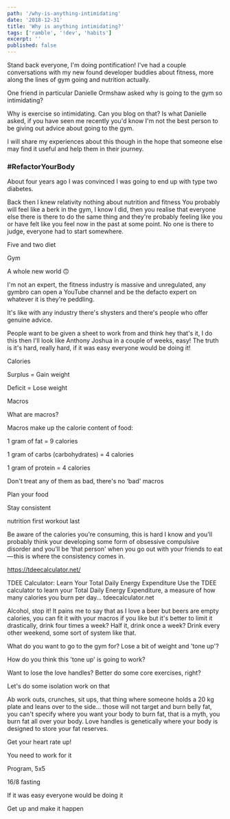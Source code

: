 ```yaml
---
path: '/why-is-anything-intimidating'
date: '2018-12-31'
title: 'Why is anything intimidating?'
tags: ['ramble', '!dev', 'habits']
excerpt: ''
published: false
---
```


Stand back everyone, I'm doing pontification! I've had a couple
conversations with my new found developer buddies about fitness, more
along the lines of gym going and nutrition actually.

One friend in particular Danielle Ormshaw asked why is going to the
gym so intimidating?

Why is exercise so intimidating. Can you blog on that? Is what
Danielle asked, if you have seen me recently you'd know I'm not the
best person to be giving out advice about going to the gym.

I will share my experiences about this though in the hope that someone
else may find it useful and help them in their journey.

### #RefactorYourBody

About four years ago I was convinced I was going to end up with type
two diabetes.

Back then I knew relativity nothing about nutrition and fitness You
probably will feel like a berk in the gym, I know I did, then you
realise that everyone else there is there to do the same thing and
they're probably feeling like you or have felt like you feel now in
the past at some point. No one is there to judge, everyone had to
start somewhere.

Five and two diet

Gym

A whole new world 🙃

I'm not an expert, the fitness industry is massive and unregulated,
any gymbro can open a YouTube channel and be the defacto expert on
whatever it is they're peddling.

It's like with any industry there's shysters and there's people who
offer genuine advice.

People want to be given a sheet to work from and think hey that's it,
I do this then I'll look like Anthony Joshua in a couple of weeks,
easy! The truth is it's hard, really hard, if it was easy everyone
would be doing it!

Calories

Surplus = Gain weight

Deficit = Lose weight

Macros

What are macros?

Macros make up the calorie content of food:

1 gram of fat = 9 calories

1 gram of carbs (carbohydrates) = 4 calories

1 gram of protein = 4 calories

Don't treat any of them as bad, there's no ‘bad' macros

Plan your food

Stay consistent

nutrition first workout last

Be aware of the calories you're consuming, this is hard I know and
you'll probably think your developing some form of obsessive
compulsive disorder and you'll be ‘that person' when you go out with
your friends to eat — this is where the consistency comes in.

https://tdeecalculator.net/

TDEE Calculator: Learn Your Total Daily Energy Expenditure Use the
TDEE calculator to learn your Total Daily Energy Expenditure, a
measure of how many calories you burn per day… tdeecalculator.net

Alcohol, stop it! It pains me to say that as I love a beer but beers
are empty calories, you can fit it with your macros if you like but
it's better to limit it drastically, drink four times a week? Half it,
drink once a week? Drink every other weekend, some sort of system like
that.

What do you want to go to the gym for? Lose a bit of weight and 'tone
up'?

How do you think this 'tone up' is going to work?

Want to lose the love handles? Better do some core exercises, right?

Let's do some isolation work on that

Ab work outs, crunches, sit ups, that thing where someone holds a 20
kg plate and leans over to the side… those will not target and burn
belly fat, you can't specify where you want your body to burn fat,
that is a myth, you burn fat all over your body. Love handles is
genetically where your body is designed to store your fat reserves.

Get your heart rate up!

You need to work for it

Program, 5x5

16/8 fasting

If it was easy everyone would be doing it

Get up and make it happen
